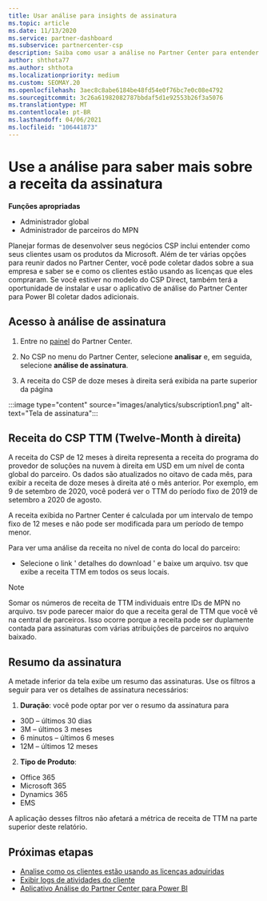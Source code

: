 ```yaml
---
title: Usar análise para insights de assinatura
ms.topic: article
ms.date: 11/13/2020
ms.service: partner-dashboard
ms.subservice: partnercenter-csp
description: Saiba como usar a análise no Partner Center para entender melhor seus negócios e como seus clientes usam as licenças que você comprou.
author: shthota77
ms.author: shthota
ms.localizationpriority: medium
ms.custom: SEOMAY.20
ms.openlocfilehash: 3aec8c8abe6184be48fd54e0f76bc7e0c08e4792
ms.sourcegitcommit: 3c26a61982082787bbdaf5d1e92553b26f3a5076
ms.translationtype: MT
ms.contentlocale: pt-BR
ms.lasthandoff: 04/06/2021
ms.locfileid: "106441873"
---
```

# <a name="use-analytics-to-learn-more-about-subscription-revenue"></a>Use a análise para saber mais sobre a receita da assinatura

**Funções apropriadas**

- Administrador global
- Administrador de parceiros do MPN

Planejar formas de desenvolver seus negócios CSP inclui entender como seus clientes usam os produtos da Microsoft. Além de ter várias opções para reunir dados no Partner Center, você pode coletar dados sobre a sua empresa e saber se e como os clientes estão usando as licenças que eles compraram. Se você estiver no modelo do CSP Direct, também terá a oportunidade de instalar e usar o aplicativo de análise do Partner Center para Power BI coletar dados adicionais.

## <a name="access-to-the-subscription-analytics"></a>Acesso à análise de assinatura

1. Entre no [painel](https://partner.microsoft.com/dashboard/home) do Partner Center.
1. No CSP no menu do Partner Center, selecione **analisar** e, em seguida, selecione **análise de assinatura**.

1. A receita do CSP de doze meses à direita será exibida na parte superior da página

:::image type="content" source="images/analytics/subscription1.png" alt-text="Tela de assinatura":::

## <a name="trailing-twelve-month-ttm-csp-revenue"></a>Receita do CSP TTM (Twelve-Month à direita)

A receita do CSP de 12 meses à direita representa a receita do programa do provedor de soluções na nuvem à direita em USD em um nível de conta global do parceiro. Os dados são atualizados no oitavo de cada mês, para exibir a receita de doze meses à direita até o mês anterior. Por exemplo, em 9 de setembro de 2020, você poderá ver o TTM do período fixo de 2019 de setembro a 2020 de agosto.

A receita exibida no Partner Center é calculada por um intervalo de tempo fixo de 12 meses e não pode ser modificada para um período de tempo menor.

Para ver uma análise da receita no nível de conta do local do parceiro:

- Selecione o link ' detalhes do download ' e baixe um arquivo. tsv que exibe a receita TTM em todos os seus locais.

>[!NOTE] 
>Somar os números de receita de TTM individuais entre IDs de MPN no arquivo. tsv pode parecer maior do que a receita geral de TTM que você vê na central de parceiros. Isso ocorre porque a receita pode ser duplamente contada para assinaturas com várias atribuições de parceiros no arquivo baixado.

## <a name="subscription-summary"></a>Resumo da assinatura

A metade inferior da tela exibe um resumo das assinaturas. Use os filtros a seguir para ver os detalhes de assinatura necessários:  

1. **Duração**: você pode optar por ver o resumo da assinatura para 

- 30D – últimos 30 dias
- 3M – últimos 3 meses
- 6 minutos – últimos 6 meses
- 12M – últimos 12 meses

2. **Tipo de Produto**:
 
- Office 365
- Microsoft 365
- Dynamics 365
- EMS

A aplicação desses filtros não afetará a métrica de receita de TTM na parte superior deste relatório.


 
## <a name="next-steps"></a>Próximas etapas

- [Analise como os clientes estão usando as licenças adquiridas](increasing-adoption-and-satisfaction.md)  
- [Exibir logs de atividades do cliente](activity-logs.md)
- [Aplicativo Análise do Partner Center para Power BI](power-bi-app-for-direct-partners.md)







